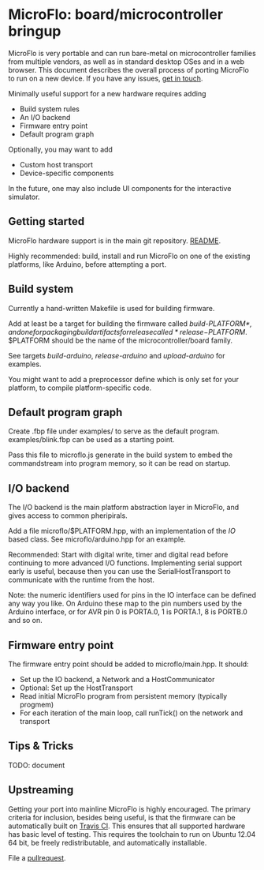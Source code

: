 
MicroFlo: board/microcontroller bringup
=================================

MicroFlo is very portable and can run bare-metal on microcontroller
families from multiple vendors, as well as in standard desktop OSes and in a web browser.
This document describes the overall process of porting MicroFlo to run on a new device.
If you have any issues, [get in touch](../README.md#contact).

Minimally useful support for a new hardware requires adding
* Build system rules
* An I/O backend
* Firmware entry point
* Default program graph

Optionally, you may want to add
* Custom host transport
* Device-specific components

In the future, one may also include UI components for the interactive simulator.

Getting started
---------------
MicroFlo hardware support is in the main git repository. [README](../README.md).

Highly recommended: build, install and run MicroFlo on one of the existing
platforms, like Arduino, before attempting a port.


Build system
-------------
Currently a hand-written Makefile is used for building firmware.

Add at least be a target for building the firmware called *build-$PLATFORM*,
and one for packaging build artifacts for release called *release-$PLATFORM*.
$PLATFORM should be the name of the microcontroller/board family.

See targets *build-arduino*, *release-arduino* and *upload-arduino* for examples.

You might want to add a preprocessor define which is only set for your platform,
to compile platform-specific code.

Default program graph
-------------------
Create .fbp file under examples/ to serve as the default program.
examples/blink.fbp can be used as a starting point.

Pass this file to microflo.js generate in the build system to embed the commandstream
into program memory, so it can be read on startup.

I/O backend
------------
The I/O backend is the main platform abstraction layer in MicroFlo, and gives
access to common pheripirals.

Add a file microflo/$PLATFORM.hpp, with an implementation of the *IO* based class.
See microflo/arduino.hpp for an example.

Recommended: Start with digital write, timer and digital read before continuing
to more advanced I/O functions. Implementing serial support early is useful, because
then you can use the SerialHostTransport to communicate with the runtime from the host.

Note: the numeric identifiers used for pins in the IO interface can be defined any way
you like. On Arduino these map to the pin numbers used by the Arduino interface, or for
AVR pin 0 is PORTA.0, 1 is PORTA.1, 8 is PORTB.0 and so on.

Firmware entry point
---------------
The firmware entry point should be added to microflo/main.hpp. It should:

* Set up the IO backend, a Network and a HostCommunicator
* Optional: Set up the HostTransport
* Read initial MicroFlo program from persistent memory (typically progmem)
* For each iteration of the main loop, call runTick() on the network and transport

Tips & Tricks
-------------

TODO: document

Upstreaming
------------
Getting your port into mainline MicroFlo is highly encouraged.
The primary criteria for inclusion, besides being useful, is that the firmware can be automatically
built on [Travis CI](http://travis-ci.org). This ensures that all supported hardware has basic level of testing.
This requires the toolchain to run on Ubuntu 12.04 64 bit, be freely redistributable, and automatically installable.

File a [pullrequest](https://github.com/jonnor/microflo/pulls).

